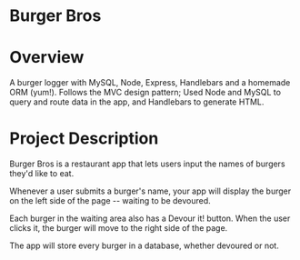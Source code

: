 # Burger Bros

# Overview
A burger logger with MySQL, Node, Express, Handlebars and a homemade ORM (yum!). Follows the MVC design pattern; Used Node and MySQL to query and route data in the app, and Handlebars to generate HTML.

# Project Description
Burger Bros is a restaurant app that lets users input the names of burgers they'd like to eat.

Whenever a user submits a burger's name, your app will display the burger on the left side of the page -- waiting to be devoured.

Each burger in the waiting area also has a Devour it! button. When the user clicks it, the burger will move to the right side of the page.

The app will store every burger in a database, whether devoured or not.

